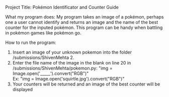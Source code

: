 
Project Title: Pokémon Identificator and Counter Guide

What my program does: My program takes an image of a pokémon, perhaps one a user cannot identify and returns an image and the name of the best counter for the inputed pokémon. 
This program can be handy when battling in pokémon games like pokémon go.

How to run the program: 
1. Insert an image of your unknown pokemon into the folder /submissions/ShivenMehta 2.
2. Enter the file name of the image in the blank on line 20 in /submissions/ShivenMehta/pokemon.py: "img = Image.open('_____').convert("RGB")"         
Ex: "img = Image.open('squirtle.jpg').convert("RGB")"
3. Your counters will be returned and an image of the best counter will be displayed

